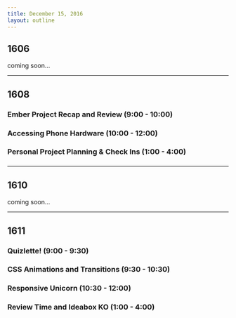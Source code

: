 ```yaml
---
title: December 15, 2016
layout: outline
---
```


## 1606
coming soon...

***

## 1608

### Ember Project Recap and Review (9:00 - 10:00)

### Accessing Phone Hardware (10:00 - 12:00)

### Personal Project Planning & Check Ins (1:00 - 4:00)

###
***

## 1610
coming soon...

***

## 1611

### Quizlette! (9:00 - 9:30)

### CSS Animations and Transitions (9:30 - 10:30)

### Responsive Unicorn (10:30 - 12:00)

### Review Time and Ideabox KO (1:00 - 4:00)
